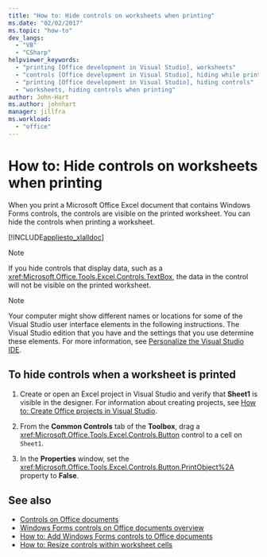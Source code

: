 ```yaml
---
title: "How to: Hide controls on worksheets when printing"
ms.date: "02/02/2017"
ms.topic: "how-to"
dev_langs:
  - "VB"
  - "CSharp"
helpviewer_keywords:
  - "printing [Office development in Visual Studio], worksheets"
  - "controls [Office development in Visual Studio], hiding while printing"
  - "printing [Office development in Visual Studio], hiding controls"
  - "worksheets, hiding controls when printing"
author: John-Hart
ms.author: johnhart
manager: jillfra
ms.workload:
  - "office"
---
```

# How to: Hide controls on worksheets when printing
  When you print a Microsoft Office Excel document that contains Windows Forms controls, the controls are visible on the printed worksheet. You can hide the controls when printing a worksheet.

 [!INCLUDE[appliesto_xlalldoc](../vsto/includes/appliesto-xlalldoc-md.md)]

> [!NOTE]
> If you hide controls that display data, such as a <xref:Microsoft.Office.Tools.Excel.Controls.TextBox>, the data in the control will not be visible on the printed worksheet.

> [!NOTE]
> Your computer might show different names or locations for some of the Visual Studio user interface elements in the following instructions. The Visual Studio edition that you have and the settings that you use determine these elements. For more information, see [Personalize the Visual Studio IDE](../ide/personalizing-the-visual-studio-ide.md).

## To hide controls when a worksheet is printed

1. Create or open an Excel project in Visual Studio and verify that **Sheet1** is visible in the designer. For information about creating projects, see [How to: Create Office projects in Visual Studio](../vsto/how-to-create-office-projects-in-visual-studio.md).

2. From the **Common Controls** tab of the **Toolbox**, drag a <xref:Microsoft.Office.Tools.Excel.Controls.Button> control to a cell on `Sheet1`.

3. In the **Properties** window, set the <xref:Microsoft.Office.Tools.Excel.Controls.Button.PrintObject%2A> property to **False**.

## See also
- [Controls on Office documents](../vsto/controls-on-office-documents.md)
- [Windows Forms controls on Office documents overview](../vsto/windows-forms-controls-on-office-documents-overview.md)
- [How to: Add Windows Forms controls to Office documents](../vsto/how-to-add-windows-forms-controls-to-office-documents.md)
- [How to: Resize controls within worksheet cells](../vsto/how-to-resize-controls-within-worksheet-cells.md)
